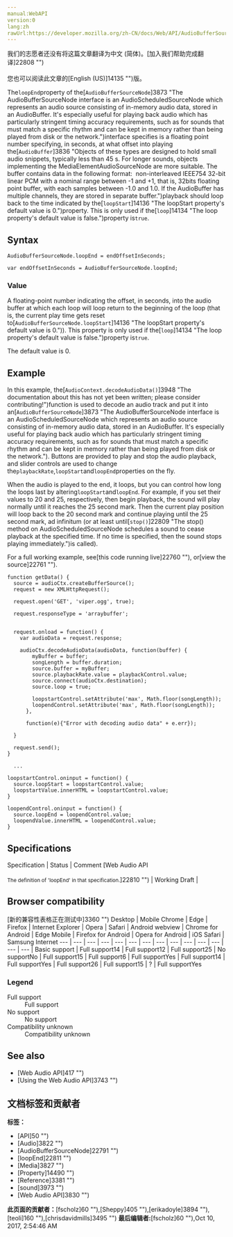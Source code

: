 ```yaml
---
manual:WebAPI
version:0
lang:zh
rawUrl:https://developer.mozilla.org/zh-CN/docs/Web/API/AudioBufferSourceNode/loopEnd
---
```




<bdi>我们的志愿者还没有将这篇文章翻译为<bdi>中文 (简体)</bdi>。[加入我们帮助完成翻译]22808 "")<br></br>您也可以阅读此文章的[English (US)]14135 "")版。</bdi>






The`loopEnd`property of the[`AudioBufferSourceNode`]3873 "The AudioBufferSourceNode interface is an AudioScheduledSourceNode which represents an audio source consisting of in-memory audio data, stored in an AudioBuffer. It's especially useful for playing back audio which has particularly stringent timing accuracy requirements, such as for sounds that must match a specific rhythm and can be kept in memory rather than being played from disk or the network.")interface specifies is a floating point number specifying, in seconds, at what offset into playing the[`AudioBuffer`]3836 "Objects of these types are designed to hold small audio snippets, typically less than 45 s. For longer sounds, objects implementing the MediaElementAudioSourceNode are more suitable. The buffer contains data in the following format:  non-interleaved IEEE754 32-bit linear PCM with a nominal range between -1 and +1, that is, 32bits floating point buffer, with each samples between -1.0 and 1.0. If the AudioBuffer has multiple channels, they are stored in separate buffer.")playback should loop back to the time indicated by the[`loopStart`]14136 "The loopStart property's default value is 0.")property. This is only used if the[`loop`]14134 "The loop property's default value is false.")property is`true`.



## Syntax<a name="Syntax"></a>

```
AudioBufferSourceNode.loopEnd = endOffsetInSeconds;

var endOffsetInSeconds = AudioBufferSourceNode.loopEnd;

```

### Value<a name="Value"></a>


A floating-point number indicating the offset, in seconds, into the audio buffer at which each loop will loop return to the beginning of the loop (that is, the current play time gets reset to[`AudioBufferSourceNode.loopStart`]14136 "The loopStart property's default value is 0.")). This property is only used if the[`loop`]14134 "The loop property's default value is false.")property is`true`.



The default value is 0.


## Example<a name="Example"></a>


In this example, the[`AudioContext.decodeAudioData()`]3948 "The documentation about this has not yet been written; please consider contributing!")function is used to decode an audio track and put it into an[`AudioBufferSourceNode`]3873 "The AudioBufferSourceNode interface is an AudioScheduledSourceNode which represents an audio source consisting of in-memory audio data, stored in an AudioBuffer. It's especially useful for playing back audio which has particularly stringent timing accuracy requirements, such as for sounds that must match a specific rhythm and can be kept in memory rather than being played from disk or the network."). Buttons are provided to play and stop the audio playback, and slider controls are used to change the`playbackRate`,`loopStart`and`loopEnd`properties on the fly.



When the audio is played to the end, it loops, but you can control how long the loops last by altering`loopStart`and`loopEnd`. For example, if you set their values to 20 and 25, respectively, then begin playback, the sound will play normally until it reaches the 25 second mark. Then the current play position will loop back to the 20 second mark and continue playing until the 25 second mark, ad infinitum (or at least until[`stop()`]22809 "The stop() method on AudioScheduledSourceNode schedules a sound to cease playback at the specified time. If no time is specified, then the sound stops playing immediately.")is called).



For a full working example, see[this code running live]22760 ""), or[view the source]22761 "").



```
function getData() {
  source = audioCtx.createBufferSource();
  request = new XMLHttpRequest();

  request.open('GET', 'viper.ogg', true);

  request.responseType = 'arraybuffer';


  request.onload = function() {
    var audioData = request.response;

    audioCtx.decodeAudioData(audioData, function(buffer) {
        myBuffer = buffer;
        songLength = buffer.duration;
        source.buffer = myBuffer;
        source.playbackRate.value = playbackControl.value;
        source.connect(audioCtx.destination);
        source.loop = true;

        loopstartControl.setAttribute('max', Math.floor(songLength));
        loopendControl.setAttribute('max', Math.floor(songLength));
      },

      function(e){"Error with decoding audio data" + e.err});

  }

  request.send();
}

  ...

loopstartControl.oninput = function() {
  source.loopStart = loopstartControl.value;
  loopstartValue.innerHTML = loopstartControl.value;
}

loopendControl.oninput = function() {
  source.loopEnd = loopendControl.value;
  loopendValue.innerHTML = loopendControl.value;
}
```

## Specifications<a name="Specifications"></a>
Specification | Status | Comment 
[Web Audio API<br></br><small>The definition of &#39;loopEnd&#39; in that specification.</small>]22810 "") | Working Draft |  


## Browser compatibility<a name="Browser_compatibility"></a>
[新的兼容性表格正在测试中<i></i>]3360 "")
<abbr>Desktop<i></i></abbr> | <abbr>Mobile<i></i></abbr> 
<abbr>Chrome<i></i></abbr> | <abbr>Edge<i></i></abbr> | <abbr>Firefox<i></i></abbr> | <abbr>Internet Explorer<i></i></abbr> | <abbr>Opera<i></i></abbr> | <abbr>Safari<i></i></abbr> | <abbr>Android webview<i></i></abbr> | <abbr>Chrome for Android<i></i></abbr> | <abbr>Edge Mobile<i></i></abbr> | <abbr>Firefox for Android<i></i></abbr> | <abbr>Opera for Android<i></i></abbr> | <abbr>iOS Safari<i></i></abbr> | <abbr>Samsung Internet<i></i></abbr> 
 ---  |  ---  |  ---  |  ---  |  ---  |  ---  |  ---  |  ---  |  ---  |  ---  |  ---  |  ---  |  ---  |  ---  | 
Basic support | <abbr>Full support</abbr>14 | <abbr>Full support</abbr>12 | <abbr>Full support</abbr>25 | <abbr>No support</abbr>No | <abbr>Full support</abbr>15 | <abbr>Full support</abbr>6 | <abbr>Full support</abbr>Yes | <abbr>Full support</abbr>14 | <abbr>Full support</abbr>Yes | <abbr>Full support</abbr>26 | <abbr>Full support</abbr>15 | <abbr>?</abbr> | <abbr>Full support</abbr>Yes 


### Legend<a name="Legend"></a>
<dl><dt id=''><abbr>Full support</abbr></dt><dd>Full support</dd><dt id=''><abbr>No support</abbr></dt><dd>No support</dd><dt id=''><abbr>Compatibility unknown</abbr></dt><dd>Compatibility unknown</dd></dl>


## See also<a name="See_also"></a>

* [Web Audio API]417 "")
* [Using the Web Audio API]3743 "")



## 文档标签和贡献者
**标签：**
* [API]50 "")
* [Audio]3822 "")
* [AudioBufferSourceNode]22791 "")
* [loopEnd]22811 "")
* [Media]3827 "")
* [Property]14490 "")
* [Reference]3381 "")
* [sound]3973 "")
* [Web Audio API]3830 "")

**此页面的贡献者：**[fscholz]60 ""),[Sheppy]405 ""),[erikadoyle]3894 ""),[teoli]160 ""),[chrisdavidmills]3495 "")
**最后编辑者:**[fscholz]60 ""),<time>Oct 10, 2017, 2:54:46 AM</time>


